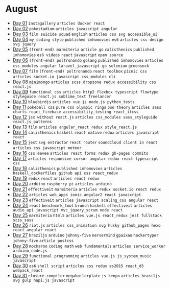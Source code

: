 # August

- [Day 01](08-01-2016.md) `instagallery` `articles docker react`
- [Day 02](08-02-2016.md) `pokestadium` `articles javascript angular` 
- [Day 03](08-03-2016.md) `film suicide squad` `english` `articles css svg accessible_ui`
- [Day 04](08-04-2016.md) `my coding style` `published imhomovies` `es6` `articles css design svg jquery`
- [Day 05](08-05-2016.md) `(front-end) marmiteria` `article go` `calisthenics` `published imhomovies` `es6 videos` `react` `javascript` `open source`
- [Day 06](08-06-2016.md) `(front-end) poltronando` `golang` `published imhomovies` `articles css_modules angular laravel_javascript go selenium` `greensock`
- [Day 07](08-07-2016.md) `film` `(front-end) poltronando` `react toolbox` `picnic css` `articles socket.io javascript css_modules cli`
- [Day 08](08-08-2016.md) `minimongo` `articles scss dropzone redux accessibility css react.js`
- [Day 09](08-09-2016.md) `functional css` `articles http2 flexbox typescript flowtype styleguide react.js sublime_text freelancer` 
- [Day 10](08-10-2016.md) `bluebirdjs` `articles vue.js node.js python_tests`
- [Day 11](08-11-2016.md) `pokeball css` `pure css olympic rings` `poo theory` `articles sass charts react_firebase accessibility_testing react_itcss`
- [Day 12](08-12-2016.md) `jsx without react.js` `articles css_modules sass_styleguide react.js_patterns`
- [Day 13](08-13-2016.md) `film` `articles angular_react redux style_react.js`
- [Day 14](08-14-2016.md) `calisthenics` `haskell` `react native` `redux` `articles javascript react`
- [Day 15](08-15-2016.md) `jest` `svg extractor` `react router` `soundCloud client in react` `articles css javascript meteor`
- [Day 16](08-16-2016.md) `css eevee` `articles react forms redux gh-pages commits` 
- [Day 17](08-17-2016.md) `articles responsive cursor angular redux react typescript css` 
- [Day 18](08-18-2016.md) `calisthenics` `published imhomovies` `articles haskell_dockerfiles github api css react_redux`
- [Day 19](08-19-2016.md) `redux` `react` `articles react redux`
- [Day 20](08-20-2016.md) `arduino` `raspberry pi` `articles arduino`
- [Day 21](08-21-2016.md) `effectiveit` `marmiteria` `articles redux socket.io react redux`
- [Day 22](08-22-2016.md) `articles web_apps ionic angular2 react javascript`
- [Day 23](08-23-2016.md) `effectiveit` `articles javascript scaling_css angular react`
- [Day 24](08-24-2016.md) `react` `benchmark_tool` `brunch` `haskell` `effectiveit` `articles audio_api javascript mvc_jquery_scrum node react`
- [Day 25](08-25-2016.md) `marmiteria` `html5` `articles vue.js react_redux jest fullstack scss_sass`
- [Day 26](08-26-2016.md) `riot.js` `articles css_animation svg husky github_pages hexo react_angular react`
- [Day 27](08-27-2016.md) `braziljs` `arduino` `johnny-five` `nervermind` `gpaixao` `hackertyper` `johnny-five` `article postcss` 
- [Day 28](08-28-2016.md) `mockaroo` `coding math` `web fundamentals` `articles service_worker arduino_node.js`
- [Day 29](08-29-2016.md) `functional programming` `articles vue.js js_system_music javascript`
- [Day 30](08-30-2016.md) `es6` `shell script` `articles css redux es2015 react_d3 webpack_react`
- [Day 31](08-31-2016.md) `closure-compiler` `megaboilerplate` `js kenpo` `articles brasiljs svg gulp hapi.js javascript`
